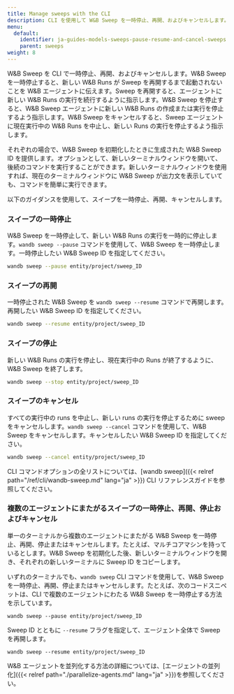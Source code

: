 ```yaml
---
title: Manage sweeps with the CLI
description: CLI を使用して W&B Sweep を一時停止、再開、およびキャンセルします。
menu:
  default:
    identifier: ja-guides-models-sweeps-pause-resume-and-cancel-sweeps
    parent: sweeps
weight: 8
---
```


W&B Sweep を CLI で一時停止、再開、およびキャンセルします。W&B Sweep を一時停止すると、新しい W&B Runs が Sweep を再開するまで起動されないことを W&B エージェントに伝えます。Sweep を再開すると、エージェントに新しい W&B Runs の実行を続行するように指示します。W&B Sweep を停止すると、W&B Sweep エージェントに新しい W&B Runs の作成または実行を停止するよう指示します。W&B Sweep をキャンセルすると、Sweep エージェントに現在実行中の W&B Runs を中止し、新しい Runs の実行を停止するよう指示します。

それぞれの場合で、W&B Sweep を初期化したときに生成された W&B Sweep ID を提供します。オプションとして、新しいターミナルウィンドウを開いて、後続のコマンドを実行することができます。新しいターミナルウィンドウを使用すれば、現在のターミナルウィンドウに W&B Sweep が出力文を表示していても、コマンドを簡単に実行できます。

以下のガイダンスを使用して、スイープを一時停止、再開、キャンセルします。

### スイープの一時停止

W&B Sweep を一時停止して、新しい W&B Runs の実行を一時的に停止します。`wandb sweep --pause` コマンドを使用して、W&B Sweep を一時停止します。一時停止したい W&B Sweep ID を指定してください。

```bash
wandb sweep --pause entity/project/sweep_ID
```

### スイープの再開

一時停止された W&B Sweep を `wandb sweep --resume` コマンドで再開します。再開したい W&B Sweep ID を指定してください。

```bash
wandb sweep --resume entity/project/sweep_ID
```

### スイープの停止

新しい W&B Runs の実行を停止し、現在実行中の Runs が終了するように、W&B Sweep を終了します。

```bash
wandb sweep --stop entity/project/sweep_ID
```

### スイープのキャンセル

すべての実行中の runs を中止し、新しい runs の実行を停止するために sweep をキャンセルします。`wandb sweep --cancel` コマンドを使用して、W&B Sweep をキャンセルします。キャンセルしたい W&B Sweep ID を指定してください。

```bash
wandb sweep --cancel entity/project/sweep_ID
```

CLI コマンドオプションの全リストについては、[wandb sweep]({{< relref path="/ref/cli/wandb-sweep.md" lang="ja" >}}) CLI リファレンスガイドを参照してください。

### 複数のエージェントにまたがるスイープの一時停止、再開、停止およびキャンセル

単一のターミナルから複数のエージェントにまたがる W&B Sweep を一時停止、再開、停止またはキャンセルします。たとえば、マルチコアマシンを持っているとします。W&B Sweep を初期化した後、新しいターミナルウィンドウを開き、それぞれの新しいターミナルに Sweep ID をコピーします。

いずれのターミナルでも、`wandb sweep` CLI コマンドを使用して、W&B Sweep を一時停止、再開、停止またはキャンセルします。たとえば、次のコードスニペットは、CLI で複数のエージェントにわたる W&B Sweep を一時停止する方法を示しています。

```
wandb sweep --pause entity/project/sweep_ID
```

Sweep ID とともに `--resume` フラグを指定して、エージェント全体で Sweep を再開します。

```
wandb sweep --resume entity/project/sweep_ID
```

W&B エージェントを並列化する方法の詳細については、[エージェントの並列化]({{< relref path="./parallelize-agents.md" lang="ja" >}})を参照してください。